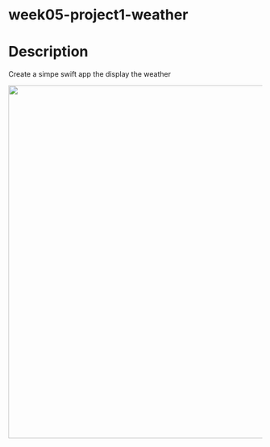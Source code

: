# week05-project1-weather

# Description 
Create a simpe swift app the display the weather 


<img src="https://user-images.githubusercontent.com/44459664/138584574-c22c57d2-96cb-4550-9fcc-1020b3d03b22.png" width="600" height="700"/>  
